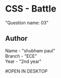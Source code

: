 # CSS - Battle
"Question name: 03"

## Author

Name - "shubham paul" <br>
Branch - "ECE" <br>
Year - "2nd year" <br>

#OPEN IN DESKTOP

